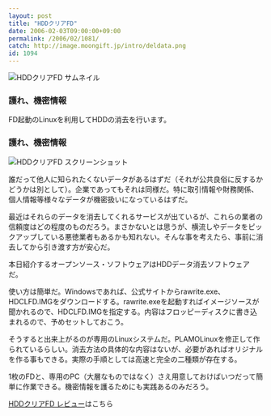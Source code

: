 ```yaml
---
layout: post
title: "HDDクリアFD"
date: 2006-02-03T09:00:00+09:00
permalink: /2006/02/1081/
catch: http://image.moongift.jp/intro/deldata.png
id: 1094
---
```

 ![HDDクリアFD サムネイル](http://image.moongift.jp/intro/deldata.t.png "HDDクリアFD サムネイル")
  

### 護れ、機密情報
  
FD起動のLinuxを利用してHDDの消去を行います。  
<!--more-->  

### 護れ、機密情報
  

![HDDクリアFD スクリーンショット](http://image.moongift.jp/intro/deldata.png "HDDクリアFD スクリーンショット")

  

誰だって他人に知られたくないデータがあるはずだ（それが公共良俗に反するかどうかは別として）。企業であってもそれは同様だ。特に取引情報や財務関係、個人情報等様々なデータが機密扱いになっているはずだ。

  

最近はそれらのデータを消去してくれるサービスが出ているが、これらの業者の信頼度はどの程度のものだろう。まさかないとは思うが、横流しやデータをピックアップしている悪徳業者もあるかも知れない。そんな事を考えたら、事前に消去してから引き渡す方が安心だ。

  

本日紹介するオープンソース・ソフトウェアはHDDデータ消去ソフトウェアだ。

  

使い方は簡単だ。Windowsであれば、公式サイトからrawrite.exe、HDCLFD.IMGをダウンロードする。rawrite.exeを起動すればイメージソースが聞かれるので、HDCLFD.IMGを指定する。内容はフロッピーディスクに書き込まれるので、予めセットしておこう。

  

そうすると出来上がるのが専用のLinuxシステムだ。PLAMOLinuxを修正して作られているらしい。消去方法の具体的な内容はないが、必要があればオリジナルを作る事もできる。実際の手順としては高速と完全の二種類が存在する。

  

1枚のFDと、専用のPC（大層なものではなく）さえ用意しておけばいつだって簡単に作業できる。機密情報を護るためにも実践あるのみだろう。

  

[HDDクリアFD レビュー](http://oss.moongift.jp/review/i-1103.html)はこちら


